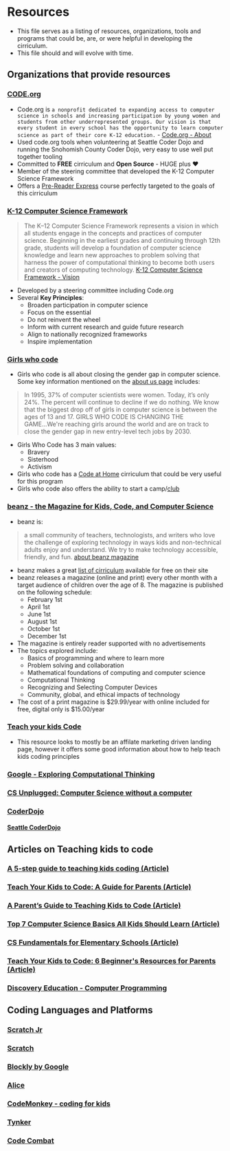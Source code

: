 # Resources
- This file serves as a listing of resources, organizations, tools and programs that could be, are, or were helpful in developing the cirriculum.
- This file should and will evolve with time.

## Organizations that provide resources
### [CODE.org](https://code.org/)
- Code.org is `a nonprofit dedicated to expanding access to computer science in schools and increasing participation by young women and students from other underrepresented groups. Our vision is that every student in every school has the opportunity to learn computer science as part of their core K-12 education.` - [Code.org - About](https://code.org/about)
- Used code.org tools when volunteering at Seattle Coder Dojo and running the Snohomish County Coder Dojo, very easy to use well put together tooling
- Committed to **FREE** cirriculum and **Open Source** - HUGE plus :heart:
- Member of the steering committee that developed the K-12 Computer Science Framework
- Offers a [Pre-Reader Express](https://studio.code.org/s/pre-express-2021) course perfectly targeted to the goals of this cirriculum

### [K-12 Computer Science Framework](https://k12cs.org/)
>The K–12 Computer Science Framework represents a vision in which all students engage in the concepts and practices of computer science. Beginning in the earliest grades and continuing through 12th grade, students will develop a foundation of computer science knowledge and learn new approaches to problem solving that harness the power of computational thinking to become both users and creators of computing technology.
[K-12 Computer Science Framework - Vision](https://k12cs.org/a-vision-for-k-12-computer-science/)
- Developed by a steering committee including Code.org
- Several **Key Principles**:
  - Broaden participation in computer science
  - Focus on the essential
  - Do not reinvent the wheel
  - Inform with current research and guide future research
  - Align to nationally recognized frameworks
  - Inspire implementation

### [Girls who code](https://girlswhocode.com/)
- Girls who code is all about closing the gender gap in computer science. Some key information mentioned on the [about us page](https://girlswhocode.com/about-us) includes:
>In 1995, 37% of computer scientists were women. Today, it’s only 24%. The percent will continue to decline if we do nothing. We know that the biggest drop off of girls in computer science is between the ages of 13 and 17.
> GIRLS WHO CODE IS CHANGING THE GAME...We're reaching girls around the world and are on track to close the gender gap in new entry-level tech jobs by 2030.
- Girls Who Code has 3 main values:
  - Bravery
  - Sisterhood
  - Activism
- Girls who code has a [Code at Home](https://girlswhocode.com/programs/code-at-home) cirriculum that could be very useful for this program
- Girls who code also offers the ability to start a camp/[club](https://girlswhocode.com/get-involved/start-a-club) 

### [beanz - the Magazine for Kids, Code, and Computer Science](https://www.kidscodecs.com/)
- beanz is:
>a small community of teachers, technologists, and writers who love the challenge of exploring technology in ways kids and non-technical adults enjoy and understand. We try to make technology accessible, friendly, and fun.
[about beanz magazine](https://www.kidscodecs.com/about-beanz-magazine/)
- beanz makes a great [list of cirriculum](https://www.kidscodecs.com/resources/curriculum/) available for free on their site
- beanz releases a magazine (online and print) every other month with a target audience of children over the age of 8. The magazine is published on the following schedule:
  - February 1st
  - April 1st
  - June 1st
  - August 1st
  - October 1st
  - December 1st
- The magazine is entirely reader supported with no advertisements
- The topics explored include:
  - Basics of programming and where to learn more
  - Problem solving and collaboration
  - Mathematical foundations of computing and computer science
  - Computational Thinking
  - Recognizing and Selecting Computer Devices
  - Community, global, and ethical impacts of technology
- The cost of a print magazine is $29.99/year with online included for free, digital only is $15.00/year  

### [Teach your kids Code](https://teachyourkidscode.com/)
- This resource looks to mostly be an affilate marketing driven landing page, however it offers some good information about how to help teach kids coding principles

### [Google - Exploring Computational Thinking](https://edu.google.com/resources/programs/exploring-computational-thinking)
### [CS Unplugged: Computer Science without a computer](https://csunplugged.org/en/)
### [CoderDojo](https://coderdojo.com/)
#### [Seattle CoderDojo](https://www.seattlecoderdojo.com/) 

## Articles on Teaching kids to code
### [A 5-step guide to teaching kids coding (Article)](https://livecodestream.dev/post/a-5-step-guide-to-teaching-kids-coding/)
### [Teach Your Kids to Code: A Guide for Parents (Article)](https://www.create-learn.us/blog/teach-your-kids-to-code/)
### [A Parent’s Guide to Teaching Kids to Code (Article)](https://carrotsareorange.com/teaching-kids-to-code/)
### [Top 7 Computer Science Basics All Kids Should Learn (Article)](https://junilearning.com/blog/guide/coding-basics-kids-should-learn/)
### [CS Fundamentals for Elementary Schools (Article)](https://code.org/educate/curriculum/elementary-school)
### [Teach Your Kids to Code: 6 Beginner's Resources for Parents (Article)](https://www.edutopia.org/blog/teach-kids-coding-resources-parents-matt-davis)
### [Discovery Education - Computer Programming](https://app.discoveryeducation.com/learn/channels/channel/a8c3020a-076a-40f1-9ad3-0bf5bb662b96)

## Coding Languages and Platforms
### [Scratch Jr](https://www.scratchjr.org/)
### [Scratch](https://scratch.mit.edu/)
### [Blockly by Google](https://opensource.google/projects/blockly)
### [Alice](https://www.alice.org/)
### [CodeMonkey - coding for kids](https://www.codemonkey.com/)
### [Tynker](https://tynker.com)
### [Code Combat](https://codecombat.com/)
